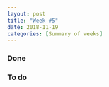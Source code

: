 ```yaml
---
layout: post
title: "Week #5"
date: 2018-11-19
categories: [Summary of weeks]
---
```

### Done

### To do
